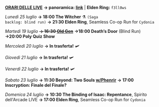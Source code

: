 <b><u>ORARI DELLE LIVE</u></b>
<b>→ panoramica: <a href="https://trello.com/b/iKwdSGf3/sabaku">link</a></b> | <b>Elden Ring:</b> <code>f3ll0ws</code>

<i>Lunedì 25 luglio</i>
<b>→ 18:00 The Witcher</b> ⚗️ <code>(Saga backlog: blind run)</code>
<b>→ 21:30 Elden Ring</b>, Seamless Co-op Run for <code>Cydonia</code>

<i>Martedì 19 luglio</i>
<s><b>→ 16:30 <a href="https://www.twitch.tv/oldgenproject">Old Gen</a></b></s> 
<b>→18:00 Death’s Door</b> (Blind Run)
<b>→20:00 Poly Quiz Show</b>

<i>Mercoledì 20 luglio</i>
<b>→ In trasferta!</b> 🛩️

<i>Giovedì 21 luglio</i>
<b>→ In trasferta!</b> 🛩️

<i>Venerdì 22 luglio</i>
<b>→ In trasferta!</b> 🛩️

<i>Sabato 23 luglio</i>
<b>→ 11:30 Beyond: Two Souls <a href="https://www.twitch.tv/phenrir_mailoki">w/Phenrir</a></b>
<b>→ 17:00 Inscryption: Finale del Finale?</b>

<i>Domenica 24 luglio</i>
<b>→ 10:30 The Binding of Isaac: Repentance</b>, Spirito dell'Arcade LIVE
<b>→ 17:00 Elden Ring</b>, Seamless Co-op Run for <code>Cydonia</code>

